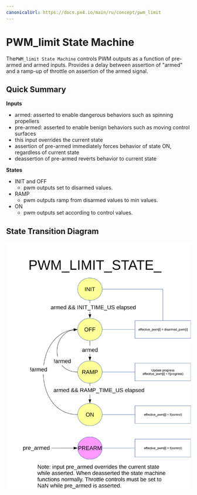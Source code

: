 ```yaml
---
canonicalUrl: https://docs.px4.io/main/ru/concept/pwm_limit
---
```


# PWM_limit State Machine

The`PWM_limit State Machine` controls PWM outputs as a function of pre-armed and armed inputs. Provides a delay between assertion of "armed" and a ramp-up of throttle on assertion of the armed signal.

## Quick Summary

**Inputs**
  * armed: asserted to enable dangerous behaviors such as spinning propellers
  * pre-armed: asserted to enable benign behaviors such as moving control surfaces
   * this input overrides the current state
   * assertion of pre-armed immediately forces behavior of state ON, regardless of current state
   * deassertion of pre-armed reverts behavior to current state

**States**
  * INIT and OFF
    * pwm outputs set to disarmed values.
  * RAMP
    * pwm outputs ramp from disarmed values to min values.
  * ON
    * pwm outputs set according to control values.


## State Transition Diagram

![PWM Limit state machine diagram](../../assets/diagrams/pwm_limit_state_diagram.svg)

